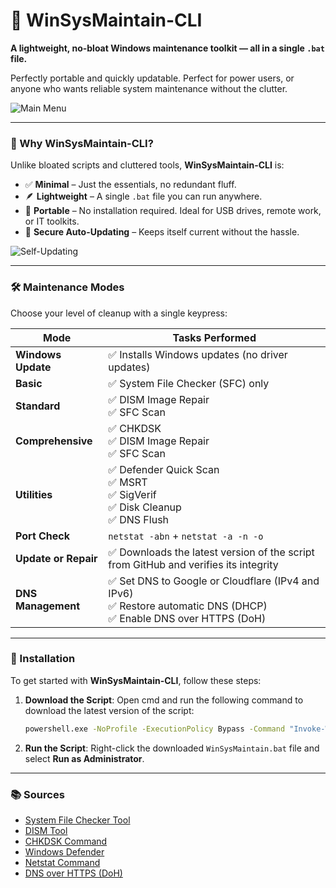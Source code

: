 # 🧰 WinSysMaintain-CLI

**A lightweight, no-bloat Windows maintenance toolkit — all in a single `.bat` file.**

Perfectly portable and quickly updatable.
Perfect for power users, or anyone who wants reliable system maintenance without the clutter.

![Main Menu](https://github.com/user-attachments/assets/c1ad1fe5-668e-42e3-bd04-02be9ab669be)


---

### 🔧 Why WinSysMaintain-CLI?

Unlike bloated scripts and cluttered tools, **WinSysMaintain-CLI** is:

- ✅ **Minimal** – Just the essentials, no redundant fluff.
- 🪶 **Lightweight** – A single `.bat` file you can run anywhere.
- 🚀 **Portable** – No installation required. Ideal for USB drives, remote work, or IT toolkits.
- 🔐 **Secure Auto-Updating** – Keeps itself current without the hassle.

![Self-Updating](https://github.com/user-attachments/assets/6ddb598c-13f8-4bc9-ad5d-342caaa66783)

---

### 🛠️ Maintenance Modes

Choose your level of cleanup with a single keypress:

| Mode             | Tasks Performed                                                                 |
|------------------|----------------------------------------------------------------------------------|
| **Windows Update** | ✅ Installs Windows updates (no driver updates)                                 |
| **Basic**        | ✅ System File Checker (SFC) only                                                |
| **Standard**     | ✅ DISM Image Repair<br>✅ SFC Scan                                               |
| **Comprehensive**| ✅ CHKDSK<br>✅ DISM Image Repair<br>✅ SFC Scan                                  |
| **Utilities**    | ✅ Defender Quick Scan<br>✅ MSRT<br>✅ SigVerif<br>✅ Disk Cleanup<br>✅ DNS Flush |
| **Port Check**   | `netstat -abn` + `netstat -a -n -o`                                              |
| **Update or Repair** | ✅ Downloads the latest version of the script from GitHub and verifies its integrity |
| **DNS Management** | ✅ Set DNS to Google or Cloudflare (IPv4 and IPv6)<br>✅ Restore automatic DNS (DHCP)<br>✅ Enable DNS over HTTPS (DoH) |

---

### 🚀 Installation

To get started with **WinSysMaintain-CLI**, follow these steps:

1. **Download the Script**:
   Open cmd and run the following command to download the latest version of the script:
   ```cmd
   powershell.exe -NoProfile -ExecutionPolicy Bypass -Command "Invoke-WebRequest -Uri 'https://raw.githubusercontent.com/KristupasJon/WinSysMaintain-CLI/main/WinSysMaintain.bat' -ErrorAction Stop -OutFile 'WinSysMaintain.bat'"
   ```

2. **Run the Script**:
   Right-click the downloaded `WinSysMaintain.bat` file and select **Run as Administrator**.

---

### 📚 Sources

- [System File Checker Tool](https://support.microsoft.com/en-us/topic/use-the-system-file-checker-tool-to-repair-missing-or-corrupted-system-files-79aa86cb-ca52-166a-92a3-966e85d4094e)
- [DISM Tool](https://learn.microsoft.com/en-us/windows-hardware/manufacture/desktop/repair-a-windows-image)
- [CHKDSK Command](https://learn.microsoft.com/en-us/windows-server/administration/windows-commands/chkdsk)
- [Windows Defender](https://learn.microsoft.com/en-us/microsoft-365/security/defender-endpoint/microsoft-defender-antivirus-in-windows-10)
- [Netstat Command](https://learn.microsoft.com/en-us/windows-server/administration/windows-commands/netstat)
- [DNS over HTTPS (DoH)](https://developers.cloudflare.com/1.1.1.1/encryption/dns-over-https/)
